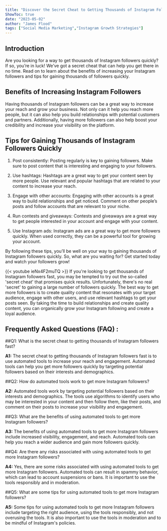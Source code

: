 ```yaml
---
title: "Discover the Secret Cheat to Getting Thousands of Instagram Followers Fast!"
ShowToc: true 
date: "2023-05-02"
author: "James Flood" 
tags: ["Social Media Marketing","Instagram Growth Strategies"]
---
```

## Introduction

Are you looking for a way to get thousands of Instagram followers quickly? If so, you’re in luck! We’ve got a secret cheat that can help you get there in no time. Read on to learn about the benefits of increasing your Instagram followers and tips for gaining thousands of followers quickly.

## Benefits of Increasing Instagram Followers

Having thousands of Instagram followers can be a great way to increase your reach and grow your business. Not only can it help you reach more people, but it can also help you build relationships with potential customers and partners. Additionally, having more followers can also help boost your credibility and increase your visibility on the platform.

## Tips for Gaining Thousands of Instagram Followers Quickly

1. Post consistently: Posting regularly is key to gaining followers. Make sure to post content that is interesting and engaging to your followers.

2. Use hashtags: Hashtags are a great way to get your content seen by more people. Use relevant and popular hashtags that are related to your content to increase your reach.

3. Engage with other accounts: Engaging with other accounts is a great way to build relationships and get noticed. Comment on other people’s posts and follow accounts that are relevant to your niche.

4. Run contests and giveaways: Contests and giveaways are a great way to get people interested in your account and engage with your content.

5. Use Instagram ads: Instagram ads are a great way to get more followers quickly. When used correctly, they can be a powerful tool for growing your account.

By following these tips, you’ll be well on your way to gaining thousands of Instagram followers quickly. So, what are you waiting for? Get started today and watch your followers grow!

{{< youtube ieNx4F2muTQ >}} 
If you're looking to get thousands of Instagram followers fast, you may be tempted to try out the so-called 'secret cheat' that promises quick results. Unfortunately, there's no real 'secret' to gaining a large number of followers quickly. The best way to get more followers is to create quality content that resonates with your target audience, engage with other users, and use relevant hashtags to get your posts seen. By taking the time to build relationships and create quality content, you can organically grow your Instagram following and create a loyal audience.

## Frequently Asked Questions (FAQ) :
##Q1: What is the secret cheat to getting thousands of Instagram followers fast?

**A1:** The secret cheat to getting thousands of Instagram followers fast is to use automated tools to increase your reach and engagement. Automated tools can help you get more followers quickly by targeting potential followers based on their interests and demographics.

##Q2: How do automated tools work to get more Instagram followers?

**A2:** Automated tools work by targeting potential followers based on their interests and demographics. The tools use algorithms to identify users who may be interested in your content and then follow them, like their posts, and comment on their posts to increase your visibility and engagement.

##Q3: What are the benefits of using automated tools to get more Instagram followers?

**A3:** The benefits of using automated tools to get more Instagram followers include increased visibility, engagement, and reach. Automated tools can help you reach a wider audience and gain more followers quickly.

##Q4: Are there any risks associated with using automated tools to get more Instagram followers?

**A4:** Yes, there are some risks associated with using automated tools to get more Instagram followers. Automated tools can result in spammy behavior, which can lead to account suspensions or bans. It is important to use the tools responsibly and in moderation.

##Q5: What are some tips for using automated tools to get more Instagram followers?

**A5:** Some tips for using automated tools to get more Instagram followers include targeting the right audience, using the tools responsibly, and not overusing the tools. It is also important to use the tools in moderation and to be mindful of Instagram's policies.


